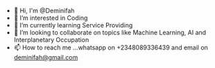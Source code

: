 - 👋 Hi, I'm @Deminifah
- 👀 I’m interested in Coding
- 🌱 I’m currently learning Service Providing
- 💞️ I’m looking to collaborate on topics like Machine Learning, AI and Interplanetary Occupation
- 📫 How to reach me ...whatsapp on +2348089336439 and email on deminifah@gmail.com

<!---
Deminifah/Deminifah is a ✨ special ✨ repository because its `README.md` (this file) appears on your GitHub profile.
You can click the Preview link to take a look at your changes.
--->
